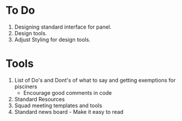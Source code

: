 # To Do

1. Designing standard interface for panel.
1. Design tools.
1. Adjust Styling for design tools.

# Tools

1. List of Do's and Dont's of what to say and getting exemptions for pisciners
	* Encourage good comments in code
1. Standard Resources
1. Squad meeting templates and tools
1. Standard news board - Make it easy to read